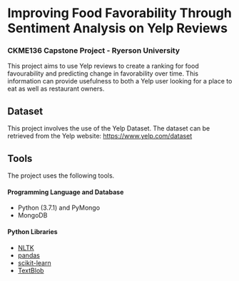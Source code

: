 # Improving Food Favorability Through Sentiment Analysis on Yelp Reviews
### CKME136 Capstone Project - Ryerson University

This project aims to use Yelp reviews to create a ranking for food favourability and predicting change in favorability over time. This information can provide usefulness to both a Yelp user looking for a place to eat as well as restaurant owners.

## Dataset
This project involves the use of the Yelp Dataset. The dataset can be retrieved from the Yelp website: https://www.yelp.com/dataset

## Tools
The project uses the following tools.
#### Programming Language and Database
* Python (3.7.1) and PyMongo
* MongoDB

#### Python Libraries
* [NLTK](http://www.nltk.org/)
* [pandas](https://pandas.pydata.org/)
* [scikit-learn](https://scikit-learn.org/stable/)
* [TextBlob](https://github.com/sloria/TextBlob)
